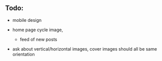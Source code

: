 ## Todo:

- mobile design

- home page cycle image,
    - feed of new posts

- ask about vertical/horizontal images, cover images should all be same orientation